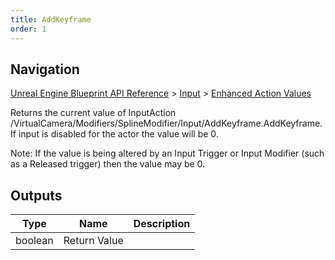 ```yaml
---
title: AddKeyframe
order: 1
---
```

## Navigation

[Unreal Engine Blueprint API Reference](https://dev.epicgames.com/documentation/en-us/unreal-engine/BlueprintAPI) > [Input](https://dev.epicgames.com/documentation/en-us/unreal-engine/BlueprintAPI/Input) > [Enhanced Action Values](https://dev.epicgames.com/documentation/en-us/unreal-engine/BlueprintAPI/Input/EnhancedActionValues)

Returns the current value of InputAction /VirtualCamera/Modifiers/SplineModifier/Input/AddKeyframe.AddKeyframe. If input is disabled for the actor the value will be 0.

Note: If the value is being altered by an Input Trigger or Input Modifier (such as a Released trigger) then the value may be 0.

## Outputs

| Type | Name | Description |
| --- | --- | --- |
| boolean | Return Value |  |
